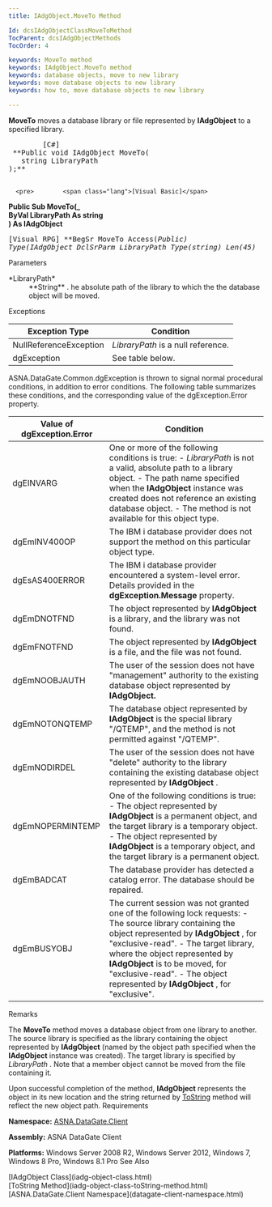 ```yaml
---
title: IAdgObject.MoveTo Method

Id: dcsIAdgObjectClassMoveToMethod
TocParent: dcsIAdgObjectMethods
TocOrder: 4

keywords: MoveTo method
keywords: IAdgObject.MoveTo method
keywords: database objects, move to new library
keywords: move database objects to new library
keywords: how to, move database objects to new library

---
```


**MoveTo** moves a database library or file represented by **IAdgObject** to a specified library.
<pre>        <span class="lang">[C#]</span>
 **Public void IAdgObject MoveTo(<br />   string LibraryPath<br />);** 
      </pre>
      <pre>        <span class="lang">[Visual Basic]</span>
 **Public Sub MoveTo(_<br />   ByVal LibraryPath As string<br />) As IAdgObject** 
      </pre>
      <pre class="prettyprint">
        <span class="lang">[Visual RPG]</span>
 **BegSr MoveTo Access(*Public) Type(IAdgObject
   DclSrParm LibraryPath Type(*string) Len(45)** 
      </pre>

Parameters

<dl>
        <dt>
 *LibraryPath*  
					</dt>
        <dd>
**String** . he absolute path of the library to which the the database object will be moved.
</dd>
</dl>

Exceptions



| Exception Type | Condition |
| ---- | ---- |
| NullReferenceException | *LibraryPath* is a null reference. |
| dgException | See table below. |



ASNA.DataGate.Common.dgException is thrown to signal normal procedural conditions, in addition to error conditions. The following table summarizes these conditions, and the corresponding value of the dgException.Error property.
<br />



| Value of dgException.Error | Condition |
| ---- | ---- |
| dgEINVARG | One or more of the following conditions is true:  - *LibraryPath*  								is not a valid, absolute path to a library object. - The path name specified when the **IAdgObject**  								instance was created does not reference an existing database object. - The method is not available for this object type. |
| dgEmINV400OP | The IBM i database provider does not support the method on this particular object type. |
| dgEsAS400ERROR | The IBM i database provider encountered a system-level error. Details provided in the **dgException.Message** property. |
| dgEmDNOTFND | The object represented by **IAdgObject** is a library, and the library was not found. |
| dgEmFNOTFND | The object represented by **IAdgObject** is a file, and the file was not found. |
| dgEmNOOBJAUTH | The user of the session does not have "management" authority to the existing database object represented by **IAdgObject.** |
| dgEmNOTONQTEMP | The database object represented by **IAdgObject** is the special library "/QTEMP", and the method is not permitted against "/QTEMP". |
| dgEmNODIRDEL | The user of the session does not have "delete" authority to the library containing the existing database object represented by **IAdgObject** . |
| dgEmNOPERMINTEMP | One of the following conditions is true:  - The object represented by **IAdgObject**  								is a permanent object, and the target library is a temporary object. - The object represented by **IAdgObject**  is a temporary object,  									and the target library is a permanent object. |
| dgEmBADCAT | The database provider has detected a catalog error. The database should be repaired. |
| dgEmBUSYOBJ | The current session was not granted one of the following lock requests:  - The source library containing the object represented by **IAdgObject** ,  								for "exclusive-read". - The target library, where the object represented by **IAdgObject**  								is to be moved, for "exclusive-read". - The object represented by **IAdgObject** , for "exclusive". |



Remarks

The **MoveTo** method moves a database object from one library to another. The source library is specified as the library containing the object represented by **IAdgObject** (named by the object path specified when the **IAdgObject** instance was created). The target library is specified by *LibraryPath* . Note that a member object cannot be moved from the file containing it.

Upon successful completion of the method, **IAdgObject** represents the object in its new location and the string returned by [ ToString](iadg-object-class-toString-method.html) method will reflect the new object path. 
Requirements

<span> **Namespace:** [ASNA.DataGate.Client](datagate-client-namespace.html) </span> 

<span> **Assembly:** ASNA DataGate Client</span> 

**Platforms:** Windows Server 2008 R2, Windows Server 2012, Windows 7, Windows 8 Pro, Windows 8.1 Pro 
See Also

<dl />
      [IAdgObject Class](iadg-object-class.html)
      <br />
      [ToString Method](iadg-object-class-toString-method.html)
      <br />
      [ASNA.DataGate.Client Namespace](datagate-client-namespace.html)

